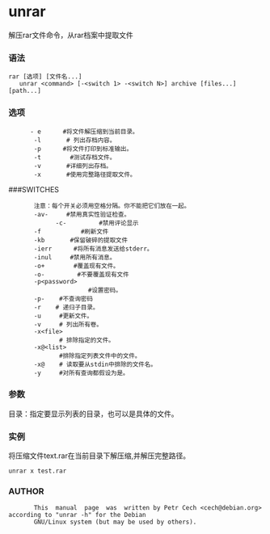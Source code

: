 unrar
===

解压rar文件命令，从rar档案中提取文件

###  语法

```shell
rar [选项] [文件名...]
   unrar <command> [-<switch 1> -<switch N>] archive [files...] [path...]
```

###  选项

```shell
      - e      #将文件解压缩到当前目录。
       -l       # 列出存档内容。
       -p      #将文件打印到标准输出。
       -t        #测试存档文件。
       -v       #详细列出存档。
       -x       #使用完整路径提取文件。
```

###SWITCHES

```shell
       注意：每个开关必须用空格分隔。你不能把它们放在一起。
       -av-   	#禁用真实性验证检查。
			 -c-         #禁用评论显示
       -f           #刷新文件
       -kb       #保留破碎的提取文件
       -ierr      #将所有消息发送给stderr。
       -inul     #禁用所有消息。
       -o+        #覆盖现有文件。
       -o-         #不要覆盖现有文件
       -p<password>
                      #设置密码。
       -p-    #不查询密码
       -r    # 递归子目录。
       -u     #更新文件。
       -v     # 列出所有卷。
       -x<file>
              # 排除指定的文件。
       -x@<list>
              #排除指定列表文件中的文件。
       -x@    # 读取要从stdin中排除的文件名。
       -y     #对所有查询都假设为是。
```

###  参数
目录：指定要显示列表的目录，也可以是具体的文件。
###  实例

将压缩文件text.rar在当前目录下解压缩,并解压完整路径。

```shell
unrar x test.rar
```

### AUTHOR

```shell
       This  manual  page  was  written by Petr Cech <cech@debian.org> according to "unrar -h" for the Debian
       GNU/Linux system (but may be used by others).
```
